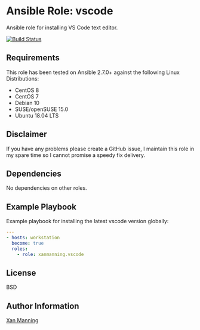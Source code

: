 # Ansible Role: vscode

Ansible role for installing VS Code text editor.

[![Build Status](https://www.travis-ci.org/PyratLabs/ansible-role-vscode.svg?branch=master)](https://www.travis-ci.org/PyratLabs/ansible-role-vscode)

## Requirements

This role has been tested on Ansible 2.7.0+ against the following Linux Distributions:

  - CentOS 8
  - CentOS 7
  - Debian 10
  - SUSE/openSUSE 15.0
  - Ubuntu 18.04 LTS

## Disclaimer

If you have any problems please create a GitHub issue, I maintain this role in
my spare time so I cannot promise a speedy fix delivery.

## Dependencies

No dependencies on other roles.

## Example Playbook

Example playbook for installing the latest vscode version globally:

```yaml
---
- hosts: workstation
  become: true
  roles:
    - role: xanmanning.vscode
```

## License

BSD

## Author Information

[Xan Manning](https://xanmanning.co.uk/)
